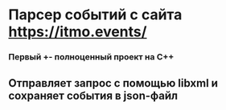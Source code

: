 # Парсер событий с сайта https://itmo.events/
### Первый +- полноценный проект на С++

## Отправляет запрос с помощью libxml и сохраняет события в json-файл
